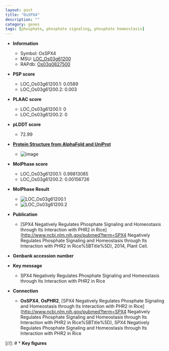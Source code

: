 ```yaml
---
layout: post
title: "OsSPX4"
description: ""
category: genes
tags: [phosphate, phosphate signaling, phosphate homeostasis]
---
```


* **Information**  
    + Symbol: OsSPX4  
    + MSU: [LOC_Os03g61200](http://rice.plantbiology.msu.edu/cgi-bin/ORF_infopage.cgi?orf=LOC_Os03g61200)  
    + RAPdb: [Os03g0827500](http://rapdb.dna.affrc.go.jp/viewer/gbrowse_details/irgsp1?name=Os03g0827500)  

* **PSP score**  
    + LOC_Os03g61200.1: 0.0589 
    + LOC_Os03g61200.2: 0.003 

* **PLAAC score**  
    + LOC_Os03g61200.1: 0 
    + LOC_Os03g61200.2: 0 

* **pLDDT score**
    + 72.99

* **[Protein Structure from AlphaFold and UniProt](https://www.uniprot.org/uniprotkb/Q10B79/entry#structure)**
    + ![image](https://ricepsp.github.io/images/Q1/AF-Q10B79-F1.png)

* **MolPhase score**
    + LOC_Os03g61200.1: 0.99813085
    + LOC_Os03g61200.2: 0.00156726

* **MolPhase Result**
    + ![LOC_Os03g61200.1](https://304243504.github.io/Pictures/LOC_Os03g/LOC_Os03g61200.1.png)
    + ![LOC_Os03g61200.2](https://304243504.github.io/Pictures/LOC_Os03g/LOC_Os03g61200.2.png)

* **Publication**  
    + [SPX4 Negatively Regulates Phosphate Signaling and Homeostasis through Its Interaction with PHR2 in Rice](http://www.ncbi.nlm.nih.gov/pubmed?term=SPX4 Negatively Regulates Phosphate Signaling and Homeostasis through Its Interaction with PHR2 in Rice%5BTitle%5D), 2014, Plant Cell.

* **Genbank accession number**  

* **Key message**  
    + SPX4 Negatively Regulates Phosphate Signaling and Homeostasis through Its Interaction with PHR2 in Rice

* **Connection**  
    + __OsSPX4__, __OsPHR2__, [SPX4 Negatively Regulates Phosphate Signaling and Homeostasis through Its Interaction with PHR2 in Rice](http://www.ncbi.nlm.nih.gov/pubmed?term=SPX4 Negatively Regulates Phosphate Signaling and Homeostasis through Its Interaction with PHR2 in Rice%5BTitle%5D), SPX4 Negatively Regulates Phosphate Signaling and Homeostasis through Its Interaction with PHR2 in Rice

[//]: # * **Key figures**  


